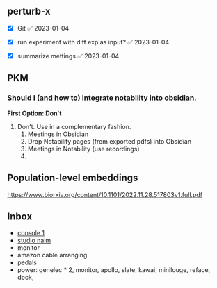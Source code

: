 
## perturb-x
- [x] Git ✅ 2023-01-04
- [x] run experiment with diff exp as input? ✅ 2023-01-04
- [x] summarize mettings ✅ 2023-01-04


## PKM
### Should I (and how to) integrate notability into obsidian.

**First Option: Don't**
1. Don't. Use in a complementary fashion. 
	1. Meetings in Obsidian
	2. Drop Notability pages (from exported pdfs) into Obsidian  
	3. Meetings in Notability (use recordings)
	4. 


## Population-level embeddings
https://www.biorxiv.org/content/10.1101/2022.11.28.517803v1.full.pdf


## Inbox

- [console 1](https://www.softube.com/support/faq-console1/customization)
- [studio naim](https://www.naim.org.il/firgun/)
- monitor
- amazon cable arranging
- pedals
- power: genelec * 2, monitor, apollo, slate, kawai, minilouge, reface, dock, 


